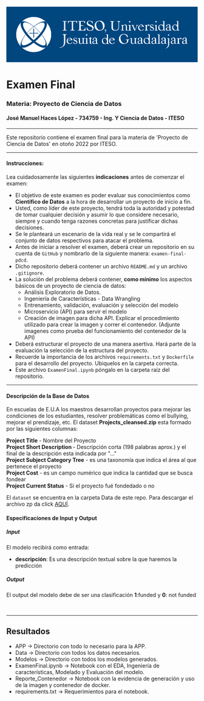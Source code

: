 ![Logo ITESO](./Data/Imagenes/logo.png)


# Examen Final
### Materia: Proyecto de Ciencia de Datos
#### José Manuel Haces López - 734759 - Ing. Y Ciencia de Datos - ITESO
_________________
Este repositorio contiene el examen final para la materia de 'Proyecto de Ciencia de Datos' en otoño 2022 por ITESO.
_________________
#### Instrucciones:
Lea cuidadosamente las siguientes **indicaciones** antes de comenzar el examen:
- El objetivo de este examen es poder evaluar sus conocimientos como **Científico de Datos** a la hora de desarrollar un proyecto de inicio a fin.
- Usted, como líder de este proyecto, tendrá toda la autoridad y potestad de tomar cualquier decisión y asumir lo que considere necesario, siempre y cuando tenga razones concretas para justificar dichas decisiones.
- Se le planteará un escenario de la vida real y se le compartirá el conjunto de datos respectivos para atacar el problema.
- Antes de iniciar a resolver el examen, deberá crear un repositorio en su cuenta de `GitHub` y nombrarlo de la siguiente manera: `examen-final-pdcd`.
- Dicho repositorio deberá contener un archivo `README.md` y un archivo `.gitignore`.
- La solución del problema deberá contener, **como mínimo** los aspectos básicos de un proyecto de ciencia de datos:
    - Análisis Exploratorio de Datos.
    - Ingeniería de Características - Data Wrangling
    - Entrenamiento, validación, evaluación y selección del modelo
    - Microservicio (API) para servir el modelo
    - Creación de imagen para dicha API. Explicar el procedimiento utilizado para crear la imagen y correr el contenedor. (Adjunte imagenes como prueba del funcionamiento del contenedor de la API)
- Deberá estructurar el proyecto de una manera asertiva. Hará parte de la evaluación la selección de la estructura del proyecto.
- Recuerde la importancia de los archivos `requirements.txt` y `Dockerfile` para el desarrollo del proyecto. Ubiquelos en la carpeta correcta.
- Este archivo `ExamenFinal.ipynb` póngalo en la carpeta raíz del repositorio.

_________________
#### Descripción de la Base de Datos
<p>En escuelas de E.U.A los maestros desarrollan proyectos para mejorar las condiciones de los estudiantes, resolver problemáticas como el bullying, mejorar el prendizaje, etc. El dataset <b>Projects_cleansed.zip</b> esta formado por las siguientes columnas:<br>
</p>

<b>Project Title</b> - Nombre del Proyecto<br>
<b>Project Short Description </b> - Descripción corta (198 palabras aprox.) y el final de la descripción esta indicada por "..."<br>
<b>Project Subject Category Tree</b> - es una taxonomía que indica el área al que pertenece el proyecto<br>
    <b>Project Cost</b> - es un campo numérico que indica la cantidad que se busca fondear<br>
    <b>Project Current Status</b> - Si el proyecto fué fondedado o no<br>

El `dataset` se encuentra en la carpeta Data de este repo. Para descargar el archivo zp da click [AQUÍ](https://drive.google.com/file/d/1sQ7Fw0tO9GV-qnErJTQEbnqAACcPc18Q/view).

#### Especificaciones de Input y Output
<h5>Input</h5>
<p>El modelo recibirá como entrada:
    <ul>
        <li><b>descripción</b>: Es una descripción textual sobre la que haremos la predicción</li>
    </ul>
<h5>Output</h5>
<p>El output del modelo debe de ser una clasificación <b>1</b>:funded y <b>0</b>: not funded </p><br>

_________________
## Resultados
- APP -> Directorio con todo lo necesario para la APP.
- Data -> Directorio con todos los datos necesarios.
- Modelos -> Directorio con todos los modelos generados.
- ExamenFinal.ipynb -> Notebook con el EDA, Ingeniería de características, Modelado y Evaluación del modelo.
- Reporte_Contenedor -> Notebook con la evidencia de generación y uso de la imagen y contenedor de docker.
- requirements.txt -> Requerimientos para el notebook.

